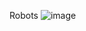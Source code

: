 Robots
![image](https://user-images.githubusercontent.com/24589212/172307316-6323a8e5-ba89-4d62-8fcc-31edc3c09989.png)
